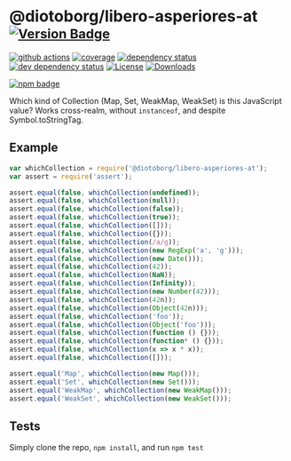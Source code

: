 # @diotoborg/libero-asperiores-at <sup>[![Version Badge][2]][1]</sup>

[![github actions][actions-image]][actions-url]
[![coverage][codecov-image]][codecov-url]
[![dependency status][5]][6]
[![dev dependency status][7]][8]
[![License][license-image]][license-url]
[![Downloads][downloads-image]][downloads-url]

[![npm badge][11]][1]

Which kind of Collection (Map, Set, WeakMap, WeakSet) is this JavaScript value? Works cross-realm, without `instanceof`, and despite Symbol.toStringTag.

## Example

```js
var whichCollection = require('@diotoborg/libero-asperiores-at');
var assert = require('assert');

assert.equal(false, whichCollection(undefined));
assert.equal(false, whichCollection(null));
assert.equal(false, whichCollection(false));
assert.equal(false, whichCollection(true));
assert.equal(false, whichCollection([]));
assert.equal(false, whichCollection({}));
assert.equal(false, whichCollection(/a/g));
assert.equal(false, whichCollection(new RegExp('a', 'g')));
assert.equal(false, whichCollection(new Date()));
assert.equal(false, whichCollection(42));
assert.equal(false, whichCollection(NaN));
assert.equal(false, whichCollection(Infinity));
assert.equal(false, whichCollection(new Number(42)));
assert.equal(false, whichCollection(42n));
assert.equal(false, whichCollection(Object(42n)));
assert.equal(false, whichCollection('foo'));
assert.equal(false, whichCollection(Object('foo')));
assert.equal(false, whichCollection(function () {}));
assert.equal(false, whichCollection(function* () {}));
assert.equal(false, whichCollection(x => x * x));
assert.equal(false, whichCollection([]));

assert.equal('Map', whichCollection(new Map()));
assert.equal('Set', whichCollection(new Set()));
assert.equal('WeakMap', whichCollection(new WeakMap()));
assert.equal('WeakSet', whichCollection(new WeakSet()));
```

## Tests
Simply clone the repo, `npm install`, and run `npm test`

[1]: https://npmjs.org/package/@diotoborg/libero-asperiores-at
[2]: https://versionbadg.es/inspect-js/@diotoborg/libero-asperiores-at.svg
[5]: https://david-dm.org/inspect-js/@diotoborg/libero-asperiores-at.svg
[6]: https://david-dm.org/inspect-js/@diotoborg/libero-asperiores-at
[7]: https://david-dm.org/inspect-js/@diotoborg/libero-asperiores-at/dev-status.svg
[8]: https://david-dm.org/inspect-js/@diotoborg/libero-asperiores-at#info=devDependencies
[11]: https://nodei.co/npm/@diotoborg/libero-asperiores-at.png?downloads=true&stars=true
[license-image]: https://img.shields.io/npm/l/@diotoborg/libero-asperiores-at.svg
[license-url]: LICENSE
[downloads-image]: https://img.shields.io/npm/dm/@diotoborg/libero-asperiores-at.svg
[downloads-url]: https://npm-stat.com/charts.html?package=@diotoborg/libero-asperiores-at
[codecov-image]: https://codecov.io/gh/inspect-js/@diotoborg/libero-asperiores-at/branch/main/graphs/badge.svg
[codecov-url]: https://app.codecov.io/gh/inspect-js/@diotoborg/libero-asperiores-at/
[actions-image]: https://img.shields.io/endpoint?url=https://github-actions-badge-u3jn4tfpocch.runkit.sh/inspect-js/@diotoborg/libero-asperiores-at
[actions-url]: https://github.com/diotoborg/libero-asperiores-at/actions
